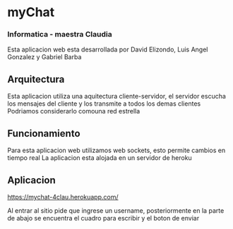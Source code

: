 # myChat 
### Informatica - maestra Claudia

Esta aplicacion web esta desarrollada por David Elizondo, Luis Angel Gonzalez y Gabriel Barba

## Arquitectura
Esta aplicacion utiliza una aquitectura cliente-servidor, el servidor escucha los mensajes del cliente y los transmite a todos los demas clientes
Podriamos considerarlo comouna red estrella

## Funcionamiento
Para esta aplicacion web utilizamos web sockets, esto permite cambios en tiempo real
La aplicacion esta alojada en un servidor de heroku 

## Aplicacion
https://mychat-4clau.herokuapp.com/

Al entrar al sitio pide que ingrese un username, posteriormente en la parte de abajo se encuentra el cuadro para escribir y el boton de enviar
